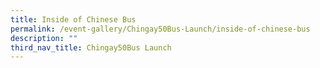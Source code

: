 ```yaml
---
title: Inside of Chinese Bus
permalink: /event-gallery/Chingay50Bus-Launch/inside-of-chinese-bus
description: ""
third_nav_title: Chingay50Bus Launch
---
```

